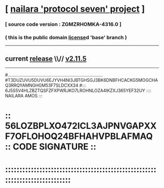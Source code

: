 
# [ [nailara 'protocol seven' project](http://nailara.network/) ]

### [ source code version : ZGMZRHOMKA-4316.0 ]

### ( this is the public domain [license](../license)d 'base' branch )
---
## current [release](https://github.com/nailara-technologies/protocol-7/releases) \\\\// [v2.11.5](https://github.com/nailara-technologies/protocol-7/releases/tag/v2.11.5)
---

#.............................................................................
#T3DUZUVU5DUVU6EJYVH4NI3JBTGHSGJ3BK6DNBFHCACKG5MOGCHAQ3RRQYAMNGHGM53F7SLDCXX34
#::: 6J5S5V4HLZBZTQSFZFXPWRJKO7LROHNLOZA4IKZXJ365YEF32UY :::: NAILARA AMOS :::
# :: 56LOZBPLXO472ICL3AJPNVGAPXXF7OFLOHOQ24BFHAHVPBLAFMAQ :: CODE SIGNATURE ::
# ::::::::::::::::::::::::::::::::::::::::::::::::::::::::::::::::::::::::::::
